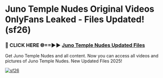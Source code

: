 # Juno Temple Nudes Original Videos 0nlyFans Leaked - Files Updated! (sf26)

<h3>🔴 CLICK HERE 🌐==►► <a href="https://tinyurl.com/yrmya6cz" rel="nofollow">Juno Temple Nudes Updated Files</a></h3>

Get Juno Temple Nudes and all content. Now you can access all videos and pictures of Juno Temple Nudes. New Updated Files 2025!

[![sf26](https://i.imgur.com/FMdXYCs.gif)](https://tinyurl.com/yrmya6cz)
